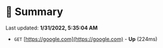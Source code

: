 # 📖 Summary
Last updated: **1/31/2022, 5:35:04 AM**

- `GET` [https://google.com](https://google.com) - **Up** (224ms)
